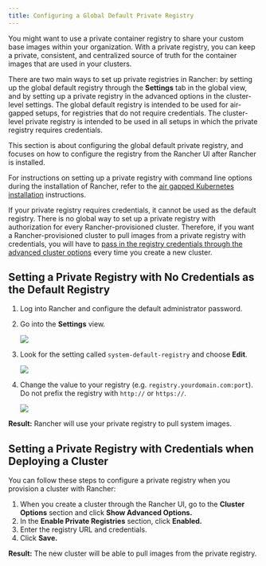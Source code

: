 ```yaml
---
title: Configuring a Global Default Private Registry
---
```


<head> 
  <link rel="canonical" href="https://ranchermanager.docs.rancher.com/how-to-guides/new-user-guides/authentication-permissions-and-global-configuration/global-default-private-registry"/>
</head>

You might want to use a private container registry to share your custom base images within your organization. With a private registry, you can keep a private, consistent, and centralized source of truth for the container images that are used in your clusters.

There are two main ways to set up private registries in Rancher: by setting up the global default registry through the **Settings** tab in the global view, and by setting up a private registry in the advanced options in the cluster-level settings. The global default registry is intended to be used for air-gapped setups, for registries that do not require credentials. The cluster-level private registry is intended to be used in all setups in which the private registry requires credentials.

This section is about configuring the global default private registry, and focuses on how to configure the registry from the Rancher UI after Rancher is installed.

For instructions on setting up a private registry with command line options during the installation of Rancher, refer to the [air gapped Kubernetes installation](../../../getting-started/installation-and-upgrade/other-installation-methods/air-gapped-helm-cli-install/air-gapped-helm-cli-install.md) instructions.

If your private registry requires credentials, it cannot be used as the default registry. There is no global way to set up a private registry with authorization for every Rancher-provisioned cluster. Therefore, if you want a Rancher-provisioned cluster to pull images from a private registry with credentials, you will have to [pass in the registry credentials through the advanced cluster options](#setting-a-private-registry-with-credentials-when-deploying-a-cluster) every time you create a new cluster.

## Setting a Private Registry with No Credentials as the Default Registry

1. Log into Rancher and configure the default administrator password.

1. Go into the **Settings** view.

    ![](/img/airgap/settings.png)

1. Look for the setting called `system-default-registry` and choose **Edit**.

    ![](/img/airgap/edit-system-default-registry.png)

1. Change the value to your registry (e.g. `registry.yourdomain.com:port`). Do not prefix the registry with `http://` or `https://`.

    ![](/img/airgap/enter-system-default-registry.png)

**Result:** Rancher will use your private registry to pull system images.

## Setting a Private Registry with Credentials when Deploying a Cluster

You can follow these steps to configure a private registry when you provision a cluster with Rancher:

1. When you create a cluster through the Rancher UI, go to the **Cluster Options** section and click **Show Advanced Options.**
1. In the <b>Enable Private Registries</b> section, click **Enabled.**
1. Enter the registry URL and credentials.
1. Click **Save.**

**Result:** The new cluster will be able to pull images from the private registry.
